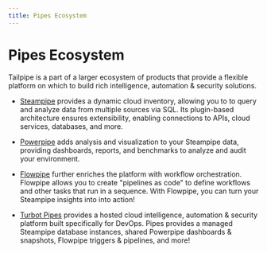 ```yaml
---
title: Pipes Ecosystem
---
```


# Pipes Ecosystem

Tailpipe is a part of a larger ecosystem of products that provide a flexible platform on which to build rich intelligence, automation & security solutions. 

- [Steampipe](https://steampipe.io/) provides a dynamic cloud inventory, allowing you to to query and analyze data from multiple sources via SQL.  Its plugin-based architecture ensures extensibility, enabling connections to APIs, cloud services, databases, and more.  

- [Powerpipe](/docs/pipes-ecosystem/powerpipe) adds analysis and visualization to your Steampipe data, providing dashboards, reports, and benchmarks to analyze and audit your environment.

- [Flowpipe](/docs/pipes-ecosystem/flowpipe) further enriches the platform with workflow orchestration.  Flowpipe allows you to create "pipelines as code" to define workflows and other tasks that run in a sequence.  With Flowpipe, you can turn your Steampipe insights into into action!

- [Turbot Pipes](/docs/pipes-ecosystem/pipes) provides a hosted cloud intelligence, automation & security platform built specifically for DevOps. Pipes provides a managed Steampipe database instances, shared Powerpipe dashboards & snapshots, Flowpipe triggers & pipelines, and more!